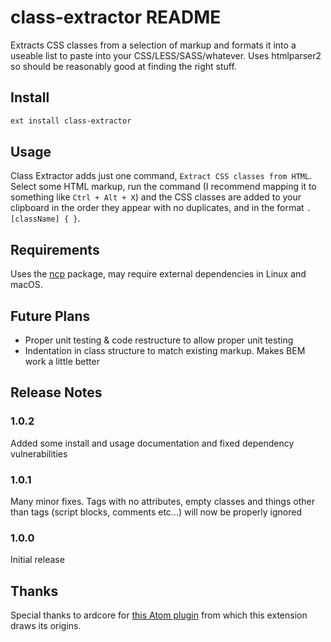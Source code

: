 # class-extractor README

Extracts CSS classes from a selection of markup and formats it into a useable list to paste into your CSS/LESS/SASS/whatever. Uses htmlparser2 so should be reasonably good at finding the right stuff.

## Install

```bash
ext install class-extractor
```

## Usage

Class Extractor adds just one command, `Extract CSS classes from HTML`. Select some HTML markup, run the command (I recommend mapping it to something like `Ctrl + Alt + X`) and the CSS classes are added to your clipboard in the order they appear with no duplicates, and in the format `.[className] { }`.

## Requirements

Uses the [ncp](https://github.com/xavi-/node-copy-paste) package, may require external dependencies in Linux and macOS.

## Future Plans

- Proper unit testing & code restructure to allow proper unit testing
- Indentation in class structure to match existing markup. Makes BEM work a little better

## Release Notes

### 1.0.2

Added some install and usage documentation and fixed dependency vulnerabilities

### 1.0.1

Many minor fixes. Tags with no attributes, empty classes and things other than tags (script blocks, comments etc...) will now be properly ignored

### 1.0.0

Initial release

## Thanks

Special thanks to ardcore for [this Atom plugin](https://github.com/ardcore/atom-html-to-css) from which this extension draws its origins.